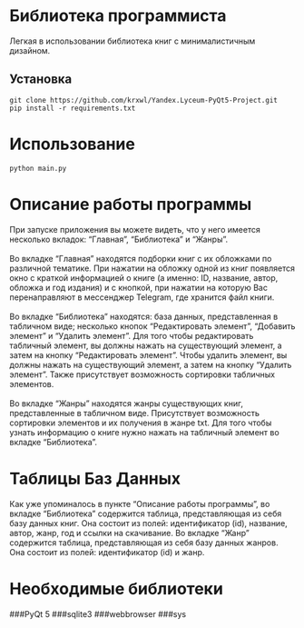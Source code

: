 # Библиотека программиста

Легкая в использовании библиотека книг с минималистичным дизайном.

## Установка
    git clone https://github.com/krxwl/Yandex.Lyceum-PyQt5-Project.git
    pip install -r requirements.txt

# Использование
    python main.py

# Описание работы программы
При запуске приложения вы можете видеть, что у него имеется несколько вкладок: “Главная”, “Библиотека” и “Жанры”.
</br></br>Во вкладке “Главная” находятся подборки книг с их обложками по различной тематике. При нажатии на обложку одной из книг появляется окно с краткой информацией о книге (а именно: ID, название, автор, обложка и год издания)  и с кнопкой, при нажатии на которую Вас перенаправляют в мессенджер Telegram, где хранится файл книги.
</br></br>Во вкладке “Библиотека” находятся: база данных, представленная в табличном виде; несколько кнопок “Редактировать элемент”, “Добавить элемент” и “Удалить элемент”. Для того чтобы редактировать табличный элемент, вы должны нажать на существующий элемент, а затем на кнопку “Редактировать элемент”. Чтобы удалить элемент, вы должны нажать на существующий элемент, а затем на кнопку “Удалить элемент”. Также присутствует возможность сортировки табличных элементов.</br></br>Во вкладке “Жанры” находятся жанры существующих книг, представленные в табличном виде. Присутствует возможность сортировки элементов и их получения в жанре txt. Для того чтобы узнать информацию о книге нужно нажать на табличный элемент во вкладке  “Библиотека”.
# Таблицы Баз Данных 
Как уже упоминалось в пункте “Описание работы программы”, во вкладке “Библиотека” содержится таблица, представляющая из себя базу данных книг. Она состоит из полей: идентификатор (id), название, автор, жанр, год и ссылки на скачивание. Во вкладке “Жанр” содержится таблица, представляющая из себя базу данных жанров. Она состоит из полей: идентификатор (id) и жанр.
# Необходимые библиотеки 
###PyQt 5 
###sqlite3 
###webbrowser 
###sys
